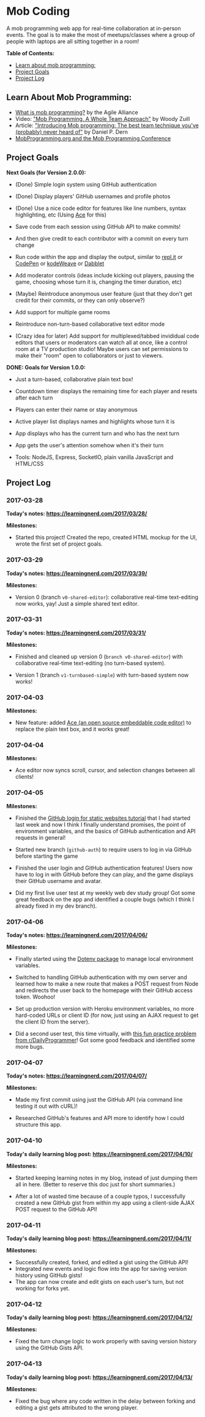 # Mob Coding

A mob programming web app for real-time collaboration at in-person events. The goal is to make the most of meetups/classes where a group of people with laptops are all sitting together in a room!

**Table of Contents:**
  - [Learn about mob programming:](#learn-about-mob-programming)
  - [Project Goals](#project-goals)
  - [Project Log](#project-log)

## Learn About Mob Programming:

- [What is mob programming?](https://www.agilealliance.org/glossary/mob-programming/) by the Agile Alliance
- Video: ["Mob Programming, A Whole Team Approach"](https://www.youtube.com/watch?v=8cy64qkgTyI) by Woody Zuill
- Article: ["Introducing Mob programming: The best team technique you've (probably) never heard of"](http://www.infoworld.com/article/2941233/application-development/introducing-mob-programming-the-best-team-technique-youve-probably-never-heard-of.html) by Daniel P. Dern
- [MobProgramming.org and the Mob Programming Conference](http://mobprogramming.org/)

## Project Goals

**Next Goals (for Version 2.0.0):**

- (Done) Simple login system using GitHub authentication

- (Done) Display players' GitHub usernames and profile photos

- (Done) Use a nice code editor for features like line numbers, syntax highlighting, etc (Using [Ace](https://ace.c9.io) for this)

- Save code from each session using GitHub API to make commits!

- And then give credit to each contributor with a commit on every turn change

- Run code within the app and display the output, similar to [repl.it](https://repl.it/) or [CodePen](http://codepen.io/) or [kodeWeave](https://github.com/mikethedj4/kodeWeave) or [Dabblet](https://github.com/LeaVerou/dabblet)

- Add moderator controls (ideas include kicking out players, pausing the game, choosing whose turn it is, changing the timer duration, etc)

- (Maybe) Reintroduce anonymous user feature (just that they don't get credit for their commits, or they can only observe?)

- Add support for multiple game rooms

- Reintroduce non-turn-based collaborative text editor mode

- (Crazy idea for later) Add support for multiplexed/tabbed invididual code editors that users or moderators can watch all at once, like a control room at a TV production studio! Maybe users can set permissions to make their "room" open to collaborators or just to viewers.

**DONE: Goals for Version 1.0.0:**

- Just a turn-based, collaborative plain text box!

- Countdown timer displays the remaining time for each player and resets after each turn

- Players can enter their name or stay anonymous

- Active player list displays names and highlights whose turn it is

- App displays who has the current turn and who has the next turn

- App gets the user's attention somehow when it's their turn

- Tools: NodeJS, Express, SocketIO, plain vanilla JavaScript and HTML/CSS

## Project Log

### 2017-03-28

**Today's notes: https://learningnerd.com/2017/03/28/**

**Milestones:**

- Started this project! Created the repo, created HTML mockup for the UI, wrote the first set of project goals.

### 2017-03-29

**Today's notes: https://learningnerd.com/2017/03/39/**

**Milestones:**

- Version 0 (branch `v0-shared-editor`): collaborative real-time text-editing now works, yay! Just a simple shared text editor.

### 2017-03-31

**Today's notes: https://learningnerd.com/2017/03/31/**

**Milestones:**

- Finished and cleaned up version 0 (`branch v0-shared-editor`) with collaborative real-time text-editing (no turn-based system).

- Version 1 (branch `v1-turnbased-simple`) with turn-based system now works!

### 2017-04-03

**Milestones:**

- New feature: added [Ace (an open source embeddable code editor)](https://ace.c9.io) to replace the plain text box, and it works great!

### 2017-04-04

**Milestones:**

- Ace editor now syncs scroll, cursor, and selection changes between all clients!

### 2017-04-05

**Milestones:**

- Finished the [GitHub login for static websites tutorial](https://github.com/hoodiehq/camp/issues/106) that I had started last week and now I think I finally understand promises, the point of environment variables, and the basics of GitHub authentication and API requests in general!

- Started new branch (`github-auth`) to require users to log in via GitHub before starting the game

- Finished the user login and GitHub authentication features! Users now have to log in with GitHub before they can play, and the game displays their GitHub username and avatar.

- Did my first live user test at my weekly web dev study group! Got some great feedback on the app and identified a couple bugs (which I think I already fixed in my dev branch).

### 2017-04-06

**Today's notes: https://learningnerd.com/2017/04/06/**

**Milestones:**

- Finally started using the [Dotenv package](https://www.npmjs.com/package/dotenv) to manage local environment variables.

- Switched to handling GitHub authentication with my own server and learned how to make a new route that makes a POST request from Node and redirects the user back to the homepage with their GitHub access token. Woohoo!

- Set up production version with Heroku environment variables, no more hard-coded URLs or client ID (for now, just using an AJAX request to get the client ID from the server).

- Did a second user test, this time virtually, with [this fun practice problem from r/DailyProgrammer](https://www.reddit.com/r/dailyprogrammer/comments/5e4mde/20161121_challenge_293_easy_defusing_the_bomb/)! Got some good feedback and identified some more bugs.

### 2017-04-07

**Today's notes: https://learningnerd.com/2017/04/07/**

**Milestones:**

- Made my first commit using just the GitHub API (via command line testing it out with cURL)!

- Researched GitHub's features and API more to identify how I could structure this app.

### 2017-04-10

**Today's daily learning blog post: https://learningnerd.com/2017/04/10/**

**Milestones:**

- Started keeping learning notes in my blog, instead of just dumping them all in here. (Better to reserve this doc just for short summaries.)

- After a lot of wasted time because of a couple typos, I successfully created a new GitHub gist from within my app using a client-side AJAX POST request to the GitHub API!

### 2017-04-11

**Today's daily learning blog post: https://learningnerd.com/2017/04/11/**

**Milestones:**

- Successfully created, forked, and edited a gist using the GitHub API!
- Integrated new events and logic flow into the app for saving version history using GitHub gists!
- The app can now create and edit gists on each user's turn, but not working for forks yet.

### 2017-04-12

**Today's daily learning blog post: https://learningnerd.com/2017/04/12/**

**Milestones:**

- Fixed the turn change logic to work properly with saving version history using the GitHub Gists API.

### 2017-04-13

**Today's daily learning blog post: https://learningnerd.com/2017/04/13/**

**Milestones:**

- Fixed the bug where any code written in the delay between forking and editing a gist gets attributed to the wrong player.
